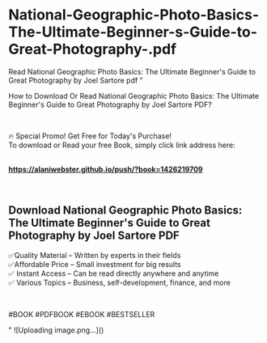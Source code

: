 # National-Geographic-Photo-Basics-The-Ultimate-Beginner-s-Guide-to-Great-Photography-.pdf
Read National Geographic Photo Basics: The Ultimate Beginner's Guide to Great Photography by Joel Sartore pdf
"<p>How to Download Or Read National Geographic Photo Basics: The Ultimate Beginner's Guide to Great Photography by Joel Sartore PDF?</p>
<p>&nbsp;</p>
<p>&#128293;  Special Promo! Get Free for Today's Purchase!<br />To download or Read your free Book, simply click link address here:&nbsp;<br />&nbsp;</p>
<p><a href=""https://alaniwebster.github.io/push/?book=1426219709""><strong>https://alaniwebster.github.io/push/?book=1426219709</strong></a></p>
<p>&nbsp;</p>
<h2>Download National Geographic Photo Basics: The Ultimate Beginner's Guide to Great Photography by Joel Sartore PDF</h2>
<p>&#x2705;Quality Material &ndash; Written by experts in their fields<br />&#x2705;Affordable Price &ndash; Small investment for big results<br />&#x2705; Instant Access &ndash; Can be read directly anywhere and anytime<br />&#x2705; Various Topics &ndash; Business, self-development, finance, and more</p>
<p>&nbsp;</p>
<p>#BOOK #PDFBOOK #EBOOK #BESTSELLER</p>
"
![Uploading image.png…]()

